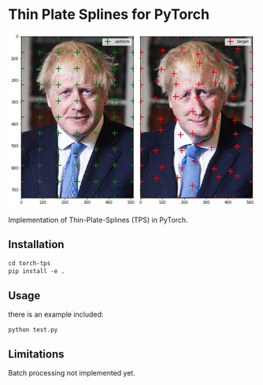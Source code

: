 # Thin Plate Splines for PyTorch

![distorted image figure](fig/plot.jpg)

Implementation of Thin-Plate-Splines (TPS) in PyTorch.

## Installation

    cd torch-tps
    pip install -e .

## Usage

there is an example included:

    python test.py

## Limitations

Batch processing not implemented yet.
